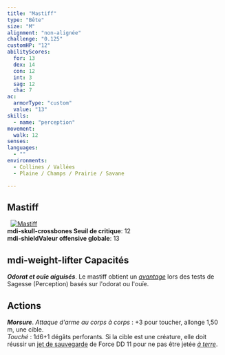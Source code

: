 ```yaml
---
title: "Mastiff"
type: "Bête"
size: "M"
alignment: "non-alignée"
challenge: "0.125"
customHP: "12"
abilityScores:
  for: 13
  dex: 14
  con: 12
  int: 3
  sag: 12
  cha: 7
ac:
  armorType: "custom"
  value: "13"
skills:
  - name: "perception"
movement:
  walk: 12
senses:
languages:
  - ""
environments:
  - Collines / Vallées
  - Plaine / Champs / Prairie / Savane

---
```

## Mastiff
&nbsp;
[![Mastiff](https://www.douaratil.fr/illustrations/bete/mastiff300.jpeg)](https://www.douaratil.fr/illustrations/bete/mastiff.jpeg)  
**<v-icon>mdi-skull-crossbones</v-icon> Seuil de critique**: 12          
**<v-icon>mdi-shield</v-icon>Valeur offensive globale**: 13     
## <v-icon>mdi-weight-lifter</v-icon> Capacités
_**Odorat et ouïe aiguisés**_. Le mastiff obtient un [_avantage_](/utiliser-les-caracteristiques/#avantage-et-desavantage) lors des tests de Sagesse (Perception) basés sur l'odorat ou l'ouïe.

## Actions
_**Morsure**_. _Attaque d'arme au corps à corps_ : +3 pour toucher, allonge 1,50 m, une cible.  
_Touché_ : 1d6+1 dégâts perforants. Si la cible est une créature, elle doit réussir un [jet de sauvegarde](/utiliser-les-caracteristiques/#jets-de-sauvegarde) de Force DD 11 pour ne pas être jetée [_à terre_](/gerer-la-sante-du-personnage/#a-terre).
